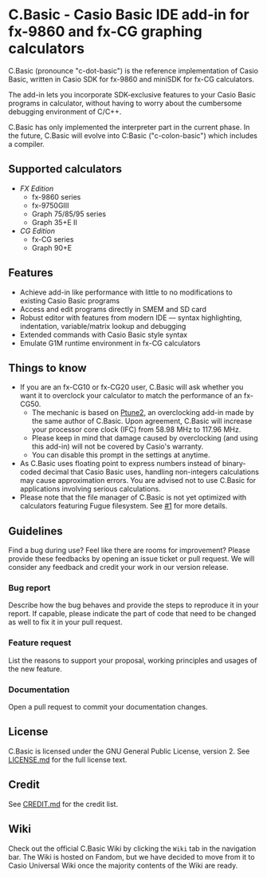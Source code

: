 # C.Basic - Casio Basic IDE add-in for fx-9860 and fx-CG graphing calculators

C.Basic (pronounce "c-dot-basic") is the reference implementation of Casio Basic, written in Casio SDK for fx-9860 and miniSDK for fx-CG calculators.

The add-in lets you incorporate SDK-exclusive features to your Casio Basic programs in calculator, without having to worry about the cumbersome debugging environment of C/C++.

C.Basic has only implemented the interpreter part in the current phase. In the future, C.Basic will evolve into C:Basic ("c-colon-basic") which includes a compiler.

## Supported calculators

* *FX Edition*
    * fx-9860 series
    * fx-9750GIII
    * Graph 75/85/95 series
    * Graph 35+E II
* *CG Edition*
    * fx-CG series
    * Graph 90+E

## Features

* Achieve add-in like performance with little to no modifications to existing Casio Basic programs
* Access and edit programs directly in SMEM and SD card
* Robust editor with features from modern IDE — syntax highlighting, indentation, variable/matrix lookup and debugging
* Extended commands with Casio Basic style syntax
* Emulate G1M runtime environment in fx-CG calculators

## Things to know

* If you are an fx-CG10 or fx-CG20 user, C.Basic will ask whether you want it to overclock your calculator to match the performance of an fx-CG50.
    * The mechanic is based on [Ptune2](https://pm.matrix.jp/ftune2e.html), an overclocking add-in made by the same author of C.Basic. Upon agreement, C.Basic will increase your processor core clock (IFC) from 58.98 MHz to 117.96 MHz.
    * Please keep in mind that damage caused by overclocking (and using this add-in) will not be covered by Casio's warranty.
    * You can disable this prompt in the settings at anytime.
* As C.Basic uses floating point to express numbers instead of binary-coded decimal that Casio Basic uses, handling non-integers calculations may cause approximation errors. You are advised not to use C.Basic for applications involving serious calculations.
* Please note that the file manager of C.Basic is not yet optimized with calculators featuring Fugue filesystem. See [#1](https://gitea.planet-casio.com/CalcLoverHK/C.Basic/issues/1) for more details.

## Guidelines

Find a bug during use? Feel like there are rooms for improvement? Please provide these feedbacks by opening an issue ticket or pull request. We will consider any feedback and credit your work in our version release.

### Bug report

Describe how the bug behaves and provide the steps to reproduce it in your report. If capable, please indicate the part of code that need to be changed as well to fix it in your pull request.

### Feature request

List the reasons to support your proposal, working principles and usages of the new feature.

### Documentation

Open a pull request to commit your documentation changes.

## License

C.Basic is licensed under the GNU General Public License, version 2. See [LICENSE.md](LICENSE.md) for the full license text.

## Credit

See [CREDIT.md](CREDIT.md) for the credit list.

## Wiki
Check out the official C.Basic Wiki by clicking the `Wiki` tab in the navigation bar. The Wiki is hosted on Fandom, but we have decided to move from it to Casio Universal Wiki once the majority contents of the Wiki are ready.